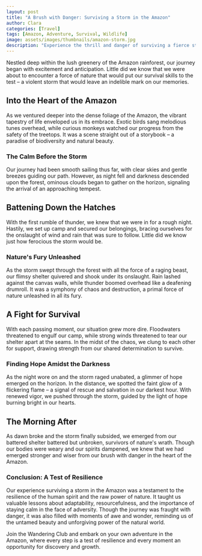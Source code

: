 ```yaml
---
layout: post
title: "A Brush with Danger: Surviving a Storm in the Amazon"
author: Clara
categories: [Travel]
tags: [Amazon, Adventure, Survival, Wildlife]
image: assets/images/thumbnails/amazon-storm.jpg
description: "Experience the thrill and danger of surviving a fierce storm in the heart of the Amazon rainforest."
---
```


Nestled deep within the lush greenery of the Amazon rainforest, our journey began with excitement and anticipation. Little did we know that we were about to encounter a force of nature that would put our survival skills to the test – a violent storm that would leave an indelible mark on our memories.

## Into the Heart of the Amazon

As we ventured deeper into the dense foliage of the Amazon, the vibrant tapestry of life enveloped us in its embrace. Exotic birds sang melodious tunes overhead, while curious monkeys watched our progress from the safety of the treetops. It was a scene straight out of a storybook – a paradise of biodiversity and natural beauty.

### The Calm Before the Storm

Our journey had been smooth sailing thus far, with clear skies and gentle breezes guiding our path. However, as night fell and darkness descended upon the forest, ominous clouds began to gather on the horizon, signaling the arrival of an approaching tempest.

## Battening Down the Hatches

With the first rumble of thunder, we knew that we were in for a rough night. Hastily, we set up camp and secured our belongings, bracing ourselves for the onslaught of wind and rain that was sure to follow. Little did we know just how ferocious the storm would be.

### Nature's Fury Unleashed

As the storm swept through the forest with all the force of a raging beast, our flimsy shelter quivered and shook under its onslaught. Rain lashed against the canvas walls, while thunder boomed overhead like a deafening drumroll. It was a symphony of chaos and destruction, a primal force of nature unleashed in all its fury.

## A Fight for Survival

With each passing moment, our situation grew more dire. Floodwaters threatened to engulf our camp, while strong winds threatened to tear our shelter apart at the seams. In the midst of the chaos, we clung to each other for support, drawing strength from our shared determination to survive.

### Finding Hope Amidst the Darkness

As the night wore on and the storm raged unabated, a glimmer of hope emerged on the horizon. In the distance, we spotted the faint glow of a flickering flame – a signal of rescue and salvation in our darkest hour. With renewed vigor, we pushed through the storm, guided by the light of hope burning bright in our hearts.

## The Morning After

As dawn broke and the storm finally subsided, we emerged from our battered shelter battered but unbroken, survivors of nature's wrath. Though our bodies were weary and our spirits dampened, we knew that we had emerged stronger and wiser from our brush with danger in the heart of the Amazon.

### Conclusion: A Test of Resilience

Our experience surviving a storm in the Amazon was a testament to the resilience of the human spirit and the raw power of nature. It taught us valuable lessons about adaptability, resourcefulness, and the importance of staying calm in the face of adversity. Though the journey was fraught with danger, it was also filled with moments of awe and wonder, reminding us of the untamed beauty and unforgiving power of the natural world.

Join the Wandering Club and embark on your own adventure in the Amazon, where every step is a test of resilience and every moment an opportunity for discovery and growth.
